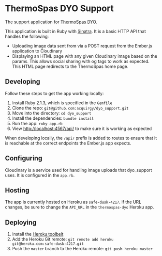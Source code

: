# ThermoSpas DYO Support

The support application for [ThermoSpas
DYO](https://github.com/acquirgy/thermospas-dyo).

This application is built in Ruby with [Sinatra](http://www.sinatrarb.com). It is a
basic HTTP API that handles the following:

- Uploading image data sent from via a POST request from the Ember.js
  application to Cloudinary
- Displaying an HTML page with any given Cloudinary image based on the params.
  This allows social sharing with og tags to work as expected. This HTML page
  redirects to the ThermoSpas home page.

## Developing

Follow these steps to get the app working locally:

1. Install Ruby 2.1.3, which is specified in the `Gemfile`
1. Clone the repo: `git@github.com:acquirgy/dyo_support.git`
1. Move into the directory: `cd dyo_support`
1. Install the dependencies: `bundle install`
1. Run the app: `ruby app.rb`
1. View [http://localhost:4567/api/](http://localhost:4567/api/) to make sure it
   is working as expected

When developing locally, the `/api/` prefix is added to routes to ensure that it
is reachable at the correct endpoints the Ember.js app expects.

## Configuring

Cloudinary is a service used for handling image uploads that dyo_support uses. It is configured in the
`app.rb`.

## Hosting

The app is currently hosted on Heroku as `safe-dusk-4217`. If the URL changes,
be sure to change the `API_URL` in the `thermospas-dyo` Heroku app.

## Deploying

1. Install the [Heroku toolbelt](https://toolbelt.heroku.com/)
2. Add the Heroku Git remote: `git remote add heroku git@heroku.com:safe-dusk-4217.git`
3. Push the `master` branch to the Heroku remote: `git push heroku master`
